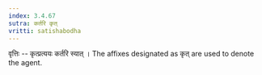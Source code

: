 ```yaml
---
index: 3.4.67
sutra: कर्तरि कृत्‌
vritti: satishabodha
---
```






वृत्तिः -- कृत्प्रत्ययः कर्तरि स्यात् । The affixes designated as कृत् are used to denote the agent.

